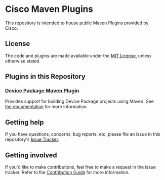# Cisco Maven Plugins

This repository is intended to house public Maven Plugins provided by Cisco.

## License

The code and plugins are made available under the [MIT License](LICENSE), unless otherwise stated.

## Plugins in this Repository

### [Device Package Maven Plugin](device-package-maven-plugin)

Provides support for building Device Package projects using Maven. See [the documentation](https://ciscodevnet.github.io/maven-plugins/device-package-maven-plugin/) for more information.

## Getting help

If you have questions, concerns, bug reports, etc, please file an issue in this repository's [Issue Tracker](./issues).

## Getting involved

If you'd like to make contributions, feel free to make a request in the issue tracker. Refer to the [Contribution Guide](CONTRIBUTION) for more information.